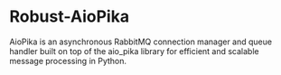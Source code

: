 # Robust-AioPika
AioPika is an asynchronous RabbitMQ connection manager and queue handler built on top of the aio_pika library for efficient and scalable message processing in Python.
